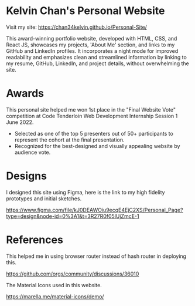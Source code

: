 # Kelvin Chan's Personal Website

Visit my site: https://chan34kelvin.github.io/Personal-Site/

This award-winning portfolio website, developed with HTML, CSS, and React JS, showcases my projects, 'About Me' section, and links to my GitHub and LinkedIn profiles. It incorporates a night mode for improved readability and emphasizes clean and streamlined information by linking to my resume, GitHub, LinkedIn, and project details, without overwhelming the site.

# Awards

This personal site helped me won 1st place in the "Final Website Vote" competition at Code Tenderloin Web Development Internship Session 1 June 2022.

- Selected as one of the top 5 presenters out of 50+ participants to represent the cohort at the final presentation.
- Recognized for the best-designed and visually appealing website by audience vote.

# Designs

I designed this site using Figma, here is the link to my high fidelity prototypes and initial sketches.

https://www.figma.com/file/kJ0DEAWOiu9ecqE4EjC2XS/Personal_Page?type=design&node-id=0%3A1&t=3R27R0f05lUjZmcE-1

# References

This helped me in using browser router instead of hash router in deploying this.

https://github.com/orgs/community/discussions/36010

The Material Icons used in this website.

https://marella.me/material-icons/demo/
